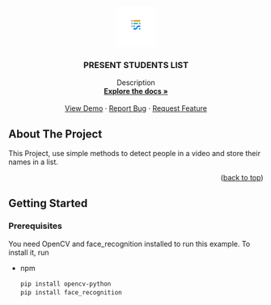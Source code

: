 



<br />
<div align="center">
  <a href="https://github.com/0m3ga13/PRESENT_OR_NOT">
    <img src="logo.png" alt="Logo" width="80" height="80">
  </a>

<h3 align="center">PRESENT STUDENTS LIST</h3>

  <p align="center">
    Description
    <br />
    <a href="https://github.com/0m3ga13/PRESENT_OR_NOT"><strong>Explore the docs »</strong></a>
    <br />
    <br />
    <a href="https://github.com/0m3ga13/PRESENT_OR_NOT">View Demo</a>
    ·
    <a href="https://github.com/0m3ga13/PRESENT_OR_NOT/issues">Report Bug</a>
    ·
    <a href="https://github.com/0m3ga13/PRESENT_OR_NOT/issues">Request Feature</a>
  </p>
</div>




<!-- ABOUT THE PROJECT -->
## About The Project


This Project, use simple methods to detect people in a video and store their names in a list.

<p align="right">(<a href="#top">back to top</a>)</p>




<!-- GETTING STARTED -->
## Getting Started


### Prerequisites

You need OpenCV and face_recognition installed to run this example. To install it, run 

* npm
  ```sh
  pip install opencv-python
  pip install face_recognition
  ```
